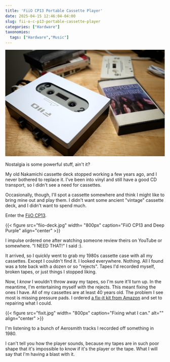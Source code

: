 ```yaml
---
title: 'FiiO CP13 Portable Cassette Player'
date: 2025-04-15 12:46:04-04:00
slug: fii-o-c-p13-portable-cassette-player
categories: ["Hardware"]
taxonomies:
  tags: ["Hardware","Music"]
---
```


![ ](fiio-deck.jpg " ")

Nostalgia is some powerful stuff, ain't it?

My old Nakamichi cassette deck stopped working a few years ago, and I never bothered to replace it. I've been into vinyl and still have a good CD transport, so I didn't see a need for cassettes.

Occasionally, though, I'll spot a cassette somewhere and think I might like to bring mine out and play them. I didn't want some ancient "vintage" cassette deck, and I didn't want to spend much.

Enter the [FiiO CP13](https://www.fiio.com/cp13).

{{< figure src="fiio-deck.jpg" width= "800px" caption="FiiO CP13 and Deep Purple"  align="center" >}}

I impulse ordered one after watching someone review theirs on YouTube or somewhere. "I NEED THAT!" I said :).

It arrived, so I quickly went to grab my 1980s cassette case with all my cassettes. Except I couldn't find it. I looked everywhere. Nothing. All I found was a tote back with a dozen or so "rejects". Tapes I'd recorded myself, broken tapes, or just things I stopped liking.

Now, I _know_ I wouldn't throw away my tapes, so I'm sure it'll turn up. In the meantime, I'm entertaining myself with the rejects. This meant fixing the ones I have. All of my cassettes are at least 40 years old. The problem I see most is missing pressure pads. I ordered [a fix-it kit from Amazon](https://www.amazon.com/dp/B07WT8VDFD) and set to repairing what I could.

{{< figure src="fixit.jpg" width= "800px" caption="Fixing what I can." alt="" align="center" >}}

I'm listening to a bunch of Aerosmith tracks I recorded off something in 1980.

I can't tell you how the player sounds, because my tapes are in such poor shape that it's impossible to know if it's the player or the tape. What I will say that I'm having a blast with it.


